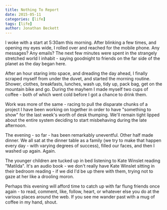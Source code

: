 ```yaml
---
title: Nothing To Report
date: 2015-05-11
categories: [life]
tags: [life]
author: Jonathan Beckett
---
```


I woke with a start at 5:30am this morning. After blinking a few times, and opening my eyes wide, I rolled over and reached for the mobile phone. Any messages? Any emails? The next few minutes were spent in the strangely stretched world I inhabit - saying goodnight to friends on the far side of the planet as the day began here.

After an hour staring into space, and dreading the day ahead, I finally scraped myself from under the duvet, and started the morning routine. Shower, clothes, breakfasts, lunches, wash up, tidy up, pack bag, get on the mountain bike and go. During the mayhem I made myself two cups of coffee - both of which went cold before I got a chance to drink them.

Work was more of the same - racing to pull the disparate chunks of a project I have been working on together in order to have "something to show" for the last week's worth of desk thumping. We'll remain tight lipped about the entire system deciding to start misbehaving during the late afternoon.

The evening - so far - has been remarkably uneventful. Other half made dinner. We all sat at the dinner table as a family (we try to make that happen every day - with varying degrees of success), filled our faces, and then I washed up again. Again.

The younger children are tucked up in bed listening to Kate Winslet reading "Matilda". It's an audio book - we don't really have Kate Winslet sitting in their bedroom reading - if we did I'd be up there with them, trying not to gaze at her like a drooling moron.

Perhaps this evening will afford time to catch up with far flung friends once again - to read, comment, like, follow, heart, or whatever else you do at the various places around the web. If you see me wander past with a mug of coffee in my hand, shout.